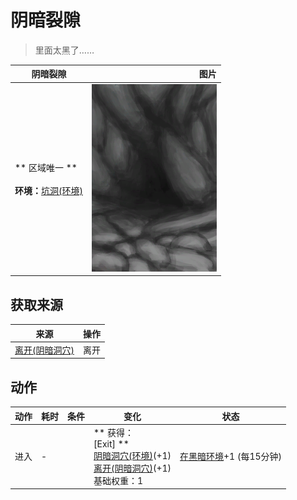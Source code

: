 # 阴暗裂隙  
> 里面太黑了……  
  
  阴暗裂隙  |   图片   
 ----  |  ----:   
 ** 区域唯一 **<br><br>**环境：**[坑洞(环境)](Env_HighlandHole.md)  |  <img decoding="async" src="Sprite/CaveEntrance.png" href="a.md" style="max-width:300px;max-height:300px;">   
  
## 获取来源  
来源  |  操作  
----  |  ----  
[离开(阴暗洞穴)](DarkChamberExit.md)  |  离开  
## 动作  
动作  |  耗时  |  条件  |  变化  |  状态  
----  |  ----  |  ----  |  ----  |  ----  
进入<br>  |  -  |    |  ** 获得： **<br>** [Exit]  **<br>  [阴暗洞穴(环境)](Env_DarkChamber.md)(+1)<br>  [离开(阴暗洞穴)](DarkChamberExit.md)(+1)<br>基础权重：1  |  [在黑暗环境](InDarkPlace.md)+1 (每15分钟)  


<script>document.title="阴暗裂隙 - 卡牌生存百科 Card Survival Wiki";</script>